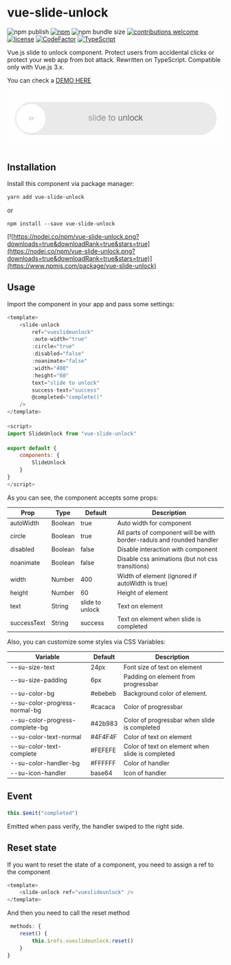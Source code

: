 # vue-slide-unlock

 ![npm publish](https://github.com/joseph2/vue-slide-unlock/actions/workflows/npm.yml/badge.svg) [![npm](https://img.shields.io/npm/v/vue-slide-unlock.svg)](https://www.npmjs.com/package/vue-slide-unlock) ![npm bundle size](https://img.shields.io/bundlephobia/minzip/vue-slide-unlock) [![contributions welcome](https://img.shields.io/badge/contributions-welcome-brightgreen.svg?style=flat)](https://github.com/dwyl/esta/issues) [![license](https://img.shields.io/badge/license-MIT-blue.svg)](https://github.com/joseph2/vue-slide-unlock/blob/HEAD/LICENSE) [![CodeFactor](https://www.codefactor.io/repository/github/joseph2/vue-slide-unlock/badge/main)](https://www.codefactor.io/repository/github/joseph2/vue-slide-unlock/overview/main) [![TypeScript](https://img.shields.io/badge/%3C%2F%3E-TypeScript-%230074c1.svg)](https://www.typescriptlang.org/)

Vue.js slide to unlock component. Protect users from accidental clicks or protect your web app from bot attack. Rewritten on TypeScript. Compatible only with Vue.js 3.x.

You can check a [DEMO HERE](https://joseph2.github.io/vue-slide-unlock/)

![Preview](preview.gif)

## Installation

Install this component via package manager:

```bash
yarn add vue-slide-unlock
```

or

```shell
npm install --save vue-slide-unlock
```

[![https://nodei.co/npm/vue-slide-unlock.png?downloads=true&downloadRank=true&stars=true](https://nodei.co/npm/vue-slide-unlock.png?downloads=true&downloadRank=true&stars=true)](https://www.npmjs.com/package/vue-slide-unlock)

## Usage

Import the component in your app and pass some settings:

```javascript
<template>
    <slide-unlock
        ref="vueslideunlock"
        :auto-width="true"
        :circle="true"
        :disabled="false"
        :noanimate="false"
        :width="400"
        :height="60"
        text="slide to unlock"
        success-text="success"
        @completed="complete()"
    />
</template>

<script>
import SlideUnlock from "vue-slide-unlock"

export default {
    components: {
        SlideUnlock
    }
}
</script>
```

As you can see, the component accepts some props:

| Prop        | Type    | Default         | Description                                                           |
| ----------- | ------- | --------------- | --------------------------------------------------------------------- |
| autoWidth   | Boolean | true            | Auto width for component                                              |
| circle      | Boolean | true            | All parts of component will be with border-raduis and rounded handler |
| disabled    | Boolean | false           | Disable interaction with component                                    |
| noanimate   | Boolean | false           | Disable css animations (but not css transitions)                      |
| width       | Number  | 400             | Width of element (ignored if autoWidth is true)                       |
| height      | Number  | 60              | Height of element                                                     |
| text        | String  | slide to unlock | Text on element                                                       |
| successText | String  | success         | Text on element when slide is completed                               |

Also, you can customize some styles via CSS Variables:

| Variable                        | Default | Description                                      |
| ------------------------------- | ------- | ------------------------------------------------ |
| --su-size-text                  | 24px    | Font size of text on element                     |
| --su-size-padding               | 6px     | Padding on element from progressbar              |
| --su-color-bg                   | #ebebeb | Background color of element.                     |
| --su-color-progress-normal-bg   | #cacaca | Color of progressbar                             |
| --su-color-progress-complete-bg | #42b983 | Color of progressbar when slide is completed     |
| --su-color-text-normal          | #4F4F4F | Color of text on element                         |
| --su-color-text-complete        | #FEFEFE | Color of text on element when slide is completed |
| --su-color-handler-bg           | #FFFFFF | Color of handler                                 |
| --su-icon-handler               | base64  | Icon of handler                                  |

## Event

```javascript
this.$emit("completed")
```

Emitted when pass verify, the handler swiped to the right side.

## Reset state

If you want to reset the state of a component, you need to assign a ref to the component

```javascript
<template>
    <slide-unlock ref="vueslideunlock" />
</template>
```

And then you need to call the reset method

```javascript
 methods: {
    reset() {
        this.$refs.vueslideunlock.reset()
    }
}
```
